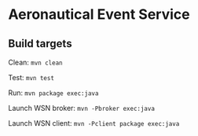 Aeronautical Event Service
==========================

Build targets
-------------

Clean: `mvn clean`

Test: `mvn test`

Run: `mvn package exec:java`

Launch WSN broker: `mvn -Pbroker exec:java`

Launch WSN client: `mvn -Pclient package exec:java`
